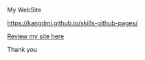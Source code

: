 <!--What is the URL of your website? -->
My WebSite

<a href="https://kangdmi.github.io/skills-github-pages/" target="_blank"> https://kangdmi.github.io/skills-github-pages/</a>

<!--Is the website hosted using GitHub Pages?

Yes. The site contains github.io in the URL.

Does the site use a theme that differs from Minima?

Yes, slate theme. While the site theme is based on Minima, it has been customized in a number of ways.

Does the site have the minimum number of pages and posts?

Yes. There are five pages including the home page.

My site

[Link to my site](https://kangdmi.github.io/skills-github-pages/)
-->

[Review my site here](https://www.coursera.org/learn/introduction-to-devsecops/peer/UiuSv/building-a-website/review/NRA_XtjXEe-roQr_xDOGPw)



Thank you

